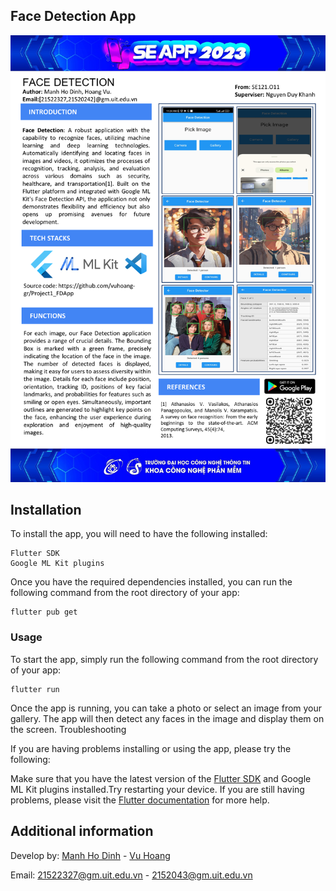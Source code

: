 ## Face Detection App

<img src="./faceDetection.png"/>

## Installation

To install the app, you will need to have the following installed:
```
Flutter SDK
Google ML Kit plugins
```
Once you have the required dependencies installed, you can run the following command from the root directory of your app:

    flutter pub get

### Usage

To start the app, simply run the following command from the root directory of your app:

    flutter run

Once the app is running, you can take a photo or select an image from your gallery. The app will then detect any faces in the image and display them on the screen.
Troubleshooting

If you are having problems installing or using the app, please try the following:

Make sure that you have the latest version of the [Flutter SDK](https://docs.flutter.dev/get-started/install) and Google ML Kit plugins installed.Try restarting your device.
If you are still having problems, please visit the [Flutter documentation](https://docs.flutter.dev/) for more help.

## Additional information

Develop by: [Manh Ho Dinh](https://github.com/ManhHoDinh) - [Vu Hoang](https://github.com/vuhoang-gr)

Email: 21522327@gm.uit.edu.vn - 2152043@gm.uit.edu.vn 
